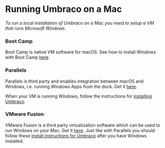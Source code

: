 # Running Umbraco on a Mac
*To run a local installation of Umbraco on a Mac you need to setup a VM that runs Microsoft Windows.*

### Boot Camp
Boot Camp is native VM software for macOS. See how to install Windows with Boot Camp [here](https://support.apple.com/en-us/HT201468).

### Parallels
Parallels is third party and enables integration between macOS and Windows, i.e. running Windows Apps from the dock. Get it [here](https://www.parallels.com).

When your VM is running Windows, follow the instructions for [installing Umbraco](index.md).

### VMware Fusion
VMware Fusion is a third party virtualization software which can be used to run Windows on your Mac. Get it [here](https://www.vmware.com/products/fusion.html). Just like with Parallels you should follow these [install instructions for Umbraco](index.md) after you have Windows installed.
